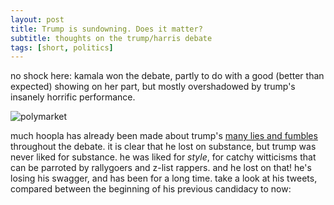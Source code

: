 ```yaml
---
layout: post
title: Trump is sundowning. Does it matter?
subtitle: thoughts on the trump/harris debate
tags: [short, politics]
---
```

no shock here: kamala won the debate, partly to do with a good (better than expected) showing on her part, but mostly overshadowed by trump's insanely horrific performance.

![polymarket](https://atxwang.github.io/assets/img/polymarket.png)

much hoopla has already been made about trump's [many lies and fumbles](https://www.npr.org/2024/09/11/g-s1-21932/fact-check-trump-harris-presidential-debate-2024) throughout the debate. it is clear that he lost on substance, but trump was never liked for substance. he was liked for *style*, for catchy witticisms that can be parroted by rallygoers and z-list rappers. and he lost on that! he's losing his swagger, and has been for a long time. take a look at his tweets, compared between the beginning of his previous candidacy to now:
<!--stackedit_data:
eyJoaXN0b3J5IjpbODcyNDk1ODAsLTczOTk1NTcxMiwxNTQ1NT
c5MzA1LC01ODU5ODIwMjFdfQ==
-->
